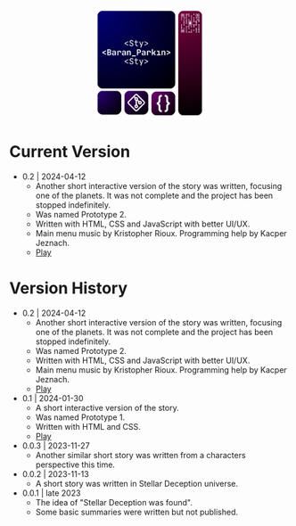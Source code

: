 <div align="center">

  <img src="StyLogo.png" alt="logo" width="200" height="auto" />

</div>

# Current Version

* 0.2 | 2024-04-12
    * Another short interactive version of the story was written, focusing one of the planets. It was not complete and the project has been stopped indefinitely.
    * Was named Prototype 2.
    * Written with HTML, CSS and JavaScript with better UI/UX.
    * Main menu music by Kristopher Rioux. Programming help by Kacper Jeznach.
    * [Play](https://styslix.itch.io/stellar-deception-prototype-2)
  
# Version History

* 0.2 | 2024-04-12
    * Another short interactive version of the story was written, focusing one of the planets. It was not complete and the project has been stopped indefinitely.
    * Was named Prototype 2.
    * Written with HTML, CSS and JavaScript with better UI/UX.
    * Main menu music by Kristopher Rioux. Programming help by Kacper Jeznach.
    * [Play](https://styslix.itch.io/stellar-deception-prototype-2)
* 0.1 | 2024-01-30
    * A short interactive version of the story.
    * Was named Prototype 1.
    * Written with HTML and CSS.
    * [Play](https://styslix.itch.io/stellar-deception-prototype)
* 0.0.3 | 2023-11-27
    * Another similar short story was written from a characters perspective this time.
* 0.0.2 | 2023-11-13
    * A short story was written in Stellar Deception universe.
* 0.0.1 | late 2023
    * The idea of "Stellar Deception was found".
    * Some basic summaries were written but not published.
